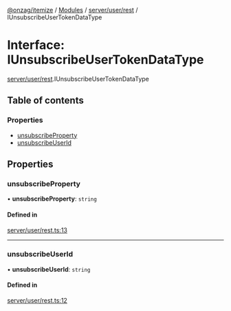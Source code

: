 [@onzag/itemize](../README.md) / [Modules](../modules.md) / [server/user/rest](../modules/server_user_rest.md) / IUnsubscribeUserTokenDataType

# Interface: IUnsubscribeUserTokenDataType

[server/user/rest](../modules/server_user_rest.md).IUnsubscribeUserTokenDataType

## Table of contents

### Properties

- [unsubscribeProperty](server_user_rest.IUnsubscribeUserTokenDataType.md#unsubscribeproperty)
- [unsubscribeUserId](server_user_rest.IUnsubscribeUserTokenDataType.md#unsubscribeuserid)

## Properties

### unsubscribeProperty

• **unsubscribeProperty**: `string`

#### Defined in

[server/user/rest.ts:13](https://github.com/onzag/itemize/blob/a24376ed/server/user/rest.ts#L13)

___

### unsubscribeUserId

• **unsubscribeUserId**: `string`

#### Defined in

[server/user/rest.ts:12](https://github.com/onzag/itemize/blob/a24376ed/server/user/rest.ts#L12)
